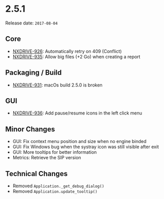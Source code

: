 # 2.5.1

Release date: `2017-08-04`

## Core

- [NXDRIVE-926](https://jira.nuxeo.com/browse/NXDRIVE-926): Automatically retry on 409 (Conflict)
- [NXDRIVE-935](https://jira.nuxeo.com/browse/NXDRIVE-935): Allow big files (+2 Go) when creating a report

## Packaging / Build

- [NXDRIVE-931](https://jira.nuxeo.com/browse/NXDRIVE-931): macOs build 2.5.0 is broken

## GUI

- [NXDRIVE-936](https://jira.nuxeo.com/browse/NXDRIVE-936): Add pause/resume icons in the left click menu

## Minor Changes

- GUI: Fix context menu position and size when no engine binded
- GUI: Fix Windows bug when the systray icon was still visible after exit
- GUI: More tooltips for better information
- Metrics: Retrieve the SIP version

## Technical Changes

- Removed `Application._get_debug_dialog()`
- Removed `Application.update_tooltip()`
